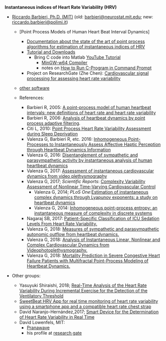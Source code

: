 **Instantaneous indices of Heart Rate Variability (HRV)**
   - [Riccardo Barbieri, Ph.D. (MIT)](http://users.neurostat.mit.edu/barbieri/Home) (old: barbieri@neurostat.mit.edu; new: riccardo.barbieri@polimi.it) 
	 - [Point Process Models of Human Heart Beat Interval Dynamics]
	   - [Documentation about the state of the art of point process algorithms for estimation of instantaneous indices of HRV](http://users.neurostat.mit.edu/barbieri/Home/heartrate)
	   - [Tutorial and Downloads](http://users.neurostat.mit.edu/barbieri/pphrv_test)
	     - Bring C code into Matlab [YouTube Tutorial](https://www.youtube.com/watch?v=5o5R0VnptZw)
	       - [MinGW-w64 Compiler](https://www.mathworks.com/help/matlab/matlab_external/install-mingw-support-package.html?s_tid=srchtitle)
	       - notes on [How to Run C-Program in Command Prompt](https://medium.com/@randerson112358/how-to-run-c-program-in-command-prompt-e435186cd162)
	   - Project on ResearchGate (Zhe Chen): [Cardiovascular signal processing for assessing heart rate variability](https://www.researchgate.net/project/Cardiovascular-signal-processing-for-assessing-heart-rate-variability)
	
     - [other software](http://www.neurostat.mit.edu/software)  
	 - References: 
	    - Barbieri R, 2005: [A point-process model of human heartbeat intervals: new definitions of heart rate and heart rate variability](https://www.ncbi.nlm.nih.gov/pubmed/15374824)
	    - Barbieri R, 2006: [Analysis of heartbeat dynamics by point process adaptive filtering](https://www.ncbi.nlm.nih.gov/pubmed/15374824).
	    - Citi L, 2010: [Point Process Heart Rate Variability Assessment during Sleep Deprivation](https://www.ncbi.nlm.nih.gov/pubmed/22517071)
	    - Valenza G, Barbieri R, etc. 2016: [Inhomogeneous Point-Processes to Instantaneously Assess Affective Haptic Perception through Heartbeat Dynamics Information](https://www.ncbi.nlm.nih.gov/pubmed/?term=27357966)
		- Valenza G, 2016: [Disentanglement of sympathetic and parasympathetic activity by instantaneous analysis of human heartbeat dynamics](https://www.ncbi.nlm.nih.gov/pubmed/28268477)
		- Valenza G, 2017: [Assessment of instantaneous cardiovascular dynamics from video plethysmography](https://www.ncbi.nlm.nih.gov/pubmed/29060232)
		- Valenza G, 2017; _Scientific Reports_: [Complexity Variability Assessment of Nonlinear Time-Varying Cardiovascular Control](https://www.ncbi.nlm.nih.gov/pubmed/28218249)
		  - Valenza G, 2014; _PLoS One_:[Estimation of instantaneous complex dynamics through Lyapunov exponents: a study on heartbeat dynamics](https://www.ncbi.nlm.nih.gov/pubmed/25170911)
		  - Valenza G, 2014: [Inhomogeneous point-process entropy: an instantaneous measure of complexity in discrete systems](https://www.ncbi.nlm.nih.gov/pubmed/25353840)
		- Nagaraj SB, 2017: [Patient-Specific Classification of ICU Sedation Levels From Heart Rate Variability.](https://www.ncbi.nlm.nih.gov/pubmed/28441231)
		- Valenza G, 2018: [Measures of sympathetic and parasympathetic autonomic outflow from heartbeat dynamics.](https://www.ncbi.nlm.nih.gov/pubmed/29446712)
		- Valenza G, 2018: [Analysis of Instantaneous Linear, Nonlinear and Complex Cardiovascular Dynamics from Videophotoplethysmography.](https://www.ncbi.nlm.nih.gov/pubmed/29719921)
		- Valenza G, 2018: [Mortality Prediction in Severe Congestive Heart Failure Patients with Multifractal Point-Process Modeling of Heartbeat Dynamics.](https://www.ncbi.nlm.nih.gov/pubmed/29993522)
		
				
	    
   - Other groups:
     - Yasuyuki Shiraishi, 2018; [Real-Time Analysis of the Heart Rate Variability During Incremental Exercise for the Detection of the Ventilatory Threshold](https://www.ncbi.nlm.nih.gov/pmc/articles/PMC5778955/)
     -  [SweetBeat HRV App for real time monitoring of heart rate variability using a smartphone app and a compatible heart rate chest strap](https://bengreenfieldfitness.com/podcast/self-quantification-podcasts/heart-rate-variability-testing/)
     - David Naranjo-Hernández,2017; [Smart Device for the Determination of Heart Rate Variability in Real Time](https://www.hindawi.com/journals/js/2017/8910470/)
	 - David Lowenfels, MIT: 
       - [Pranawave](https://fullspectrumbodywork.com/pranawave)
       - his profile at [research gate](https://www.researchgate.net/profile/David_Lowenfels)

